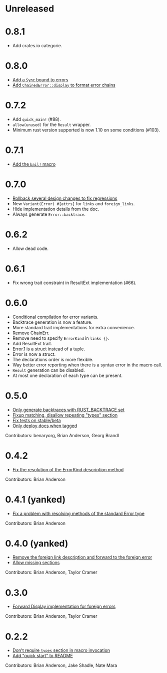 # Unreleased

# 0.8.1

- Add crates.io categorie.

# 0.8.0

- [Add a `Sync` bound to errors](https://github.com/brson/error-chain/pul/110)
- [Add `ChainedError::display` to format error chains](https://github.com/brson/error-chain/pull/113)

# 0.7.2

- Add `quick_main!` (#88).
- `allow(unused)` for the `Result` wrapper.
- Minimum rust version supported is now 1.10 on some conditions (#103).

# 0.7.1

- [Add the `bail!` macro](https://github.com/brson/error-chain/pull/76)

# 0.7.0

- [Rollback several design changes to fix regressions](https://github.com/brson/error-chain/pull/75)
- New `Variant(Error) #[attrs]` for `links` and `foreign_links`.
- Hide implementation details from the doc.
- Always generate `Error::backtrace`.

# 0.6.2

- Allow dead code.

# 0.6.1

- Fix wrong trait constraint in ResultExt implementation (#66).

# 0.6.0

- Conditional compilation for error variants.
- Backtrace generation is now a feature.
- More standard trait implementations for extra convenience.
- Remove ChainErr.
- Remove need to specify `ErrorKind` in `links {}`.
- Add ResultExt trait.
- Error.1 is a struct instead of a tuple.
- Error is now a struct.
- The declarations order is more flexible.
- Way better error reporting when there is a syntax error in the macro call.
- `Result` generation can be disabled.
- At most one declaration of each type can be present.

# 0.5.0

- [Only generate backtraces with RUST_BACKTRACE set](https://github.com/brson/error-chain/pull/27)
- [Fixup matching, disallow repeating "types" section](https://github.com/brson/error-chain/pull/26)
- [Fix tests on stable/beta](https://github.com/brson/error-chain/pull/28)
- [Only deploy docs when tagged](https://github.com/brson/error-chain/pull/30)

Contributors: benaryorg, Brian Anderson, Georg Brandl

# 0.4.2

- [Fix the resolution of the ErrorKind description method](https://github.com/brson/error-chain/pull/24)

Contributors: Brian Anderson

# 0.4.1 (yanked)

- [Fix a problem with resolving methods of the standard Error type](https://github.com/brson/error-chain/pull/22)

Contributors: Brian Anderson

# 0.4.0 (yanked)

- [Remove the foreign link description and forward to the foreign error](https://github.com/brson/error-chain/pull/19)
- [Allow missing sections](https://github.com/brson/error-chain/pull/17)

Contributors: Brian Anderson, Taylor Cramer

# 0.3.0

- [Forward Display implementation for foreign errors](https://github.com/brson/error-chain/pull/13)

Contributors: Brian Anderson, Taylor Cramer

# 0.2.2

- [Don't require `types` section in macro invocation](https://github.com/brson/error-chain/pull/8)
- [Add "quick start" to README](https://github.com/brson/error-chain/pull/9)

Contributors: Brian Anderson, Jake Shadle, Nate Mara
